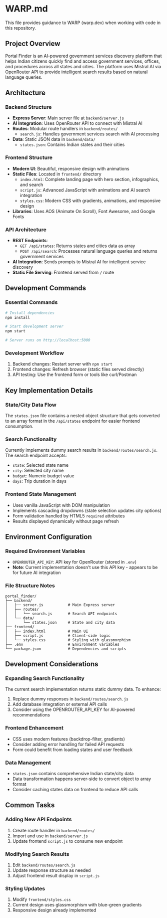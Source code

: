 # WARP.md

This file provides guidance to WARP (warp.dev) when working with code in this repository.

## Project Overview

Portal Finder is an AI-powered government services discovery platform that helps Indian citizens quickly find and access government services, offices, and procedures across all states and cities. The platform uses Mistral AI via OpenRouter API to provide intelligent search results based on natural language queries.

## Architecture

### Backend Structure
- **Express Server**: Main server file at `backend/server.js`
- **AI Integration**: Uses OpenRouter API to connect with Mistral AI
- **Routes**: Modular route handlers in `backend/routes/`
  - `search.js`: Handles government services search with AI processing
- **Data**: Static JSON data in `backend/data/`
  - `states.json`: Contains Indian states and their cities

### Frontend Structure
- **Modern UI**: Beautiful, responsive design with animations
- **Static Files**: Located in `frontend/` directory
  - `index.html`: Complete landing page with hero section, infographics, and search
  - `script.js`: Advanced JavaScript with animations and AI search integration
  - `styles.css`: Modern CSS with gradients, animations, and responsive design
- **Libraries**: Uses AOS (Animate On Scroll), Font Awesome, and Google Fonts

### API Architecture
- **REST Endpoints**:
  - `GET /api/states`: Returns states and cities data as array
  - `POST /api/search`: Processes natural language queries and returns government services
- **AI Integration**: Sends prompts to Mistral AI for intelligent service discovery
- **Static File Serving**: Frontend served from `/` route

## Development Commands

### Essential Commands
```bash
# Install dependencies
npm install

# Start development server
npm start

# Server runs on http://localhost:5000
```

### Development Workflow
1. Backend changes: Restart server with `npm start`
2. Frontend changes: Refresh browser (static files served directly)
3. API testing: Use the frontend form or tools like curl/Postman

## Key Implementation Details

### State/City Data Flow
The `states.json` file contains a nested object structure that gets converted to an array format in the `/api/states` endpoint for easier frontend consumption.

### Search Functionality
Currently implements dummy search results in `backend/routes/search.js`. The search endpoint accepts:
- `state`: Selected state name
- `city`: Selected city name  
- `budget`: Numeric budget value
- `days`: Trip duration in days

### Frontend State Management
- Uses vanilla JavaScript with DOM manipulation
- Implements cascading dropdowns (state selection updates city options)
- Form validation handled by HTML5 `required` attributes
- Results displayed dynamically without page refresh

## Environment Configuration

### Required Environment Variables
- `OPENROUTER_API_KEY`: API key for OpenRouter (stored in `.env`)
- **Note**: Current implementation doesn't use this API key - appears to be for future AI integration

### File Structure Notes
```
portal_finder/
├── backend/
│   ├── server.js           # Main Express server
│   ├── routes/
│   │   └── search.js       # Search API endpoints
│   └── data/
│       └── states.json     # State and city data
├── frontend/
│   ├── index.html          # Main UI
│   ├── script.js           # Client-side logic
│   └── styles.css          # Styling with glassmorphism
├── .env                    # Environment variables
└── package.json            # Dependencies and scripts
```

## Development Considerations

### Expanding Search Functionality
The current search implementation returns static dummy data. To enhance:
1. Replace dummy responses in `backend/routes/search.js`
2. Add database integration or external API calls
3. Consider using the OPENROUTER_API_KEY for AI-powered recommendations

### Frontend Enhancement
- CSS uses modern features (backdrop-filter, gradients)
- Consider adding error handling for failed API requests
- Form could benefit from loading states and user feedback

### Data Management
- `states.json` contains comprehensive Indian state/city data
- Data transformation happens server-side to convert object to array format
- Consider caching states data on frontend to reduce API calls

## Common Tasks

### Adding New API Endpoints
1. Create route handler in `backend/routes/`
2. Import and use in `backend/server.js`
3. Update frontend `script.js` to consume new endpoint

### Modifying Search Results
1. Edit `backend/routes/search.js`
2. Update response structure as needed
3. Adjust frontend result display in `script.js`

### Styling Updates
1. Modify `frontend/styles.css`
2. Current design uses glassmorphism with blue-green gradients
3. Responsive design already implemented
